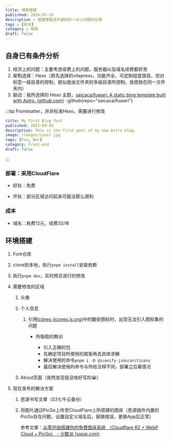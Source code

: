 ```yaml
---
title: 博客搭建
published: 2024-07-19
description : 搭建博客途中遇到的一点小问题的记录
tags : [技术]
category : 随笔
draft: false
---
```




## 自身已有条件分析

1. 经济上的问题：主要考虑续费上的问题，服务器以及域名续费都好贵
2. 架构选择：Hexo（原先选择的vitepress，功能齐全，可定制程度很高，但对标签一级目录的控制，貌似是由文件夹的多级目录所控制，我想放在同一文件夹内）
3. 联动：我所选择的 Hexo 主题，[saicaca/fuwari: A static blog template built with Astro. (github.com)](https://github.com/saicaca/fuwari)
::github{repo="saicaca/fuwari"}

:::tip
Frontmatter，并非标准Hexo，需要进行修改


  ```yaml
  title: My First Blog Post  
  published: 2023-09-09  
  description: This is the first post of my new Astro blog.  
  image: /images/cover.jpg  
  tags: [Foo, Bar]  
  category: Front-end  
  draft: false
  ```
:::
      
### 部署：采用CloudFlare

- 好处：免费
* 坏处：部分区域访问起来可能没那么顺利
### 成本

* 域名：耗费12元，续费32/年

## 环境搭建

1. Fork仓库
2. clone到本地，执行`pnpm install`​安装依赖
3. 执行`pnpm dev`​，实时预览进行的修改
4. 需要修改的区域

    1. 头像
    2. 个人信息

        1. 引用[Icônes (icones.js.org)](https://icones.js.org/)中的酷安图标时，出现无法引入图标集的问题

            * 所吸取的教训

              * 引入正确的包
              * 先确定项目所使用的框架再去具体求解
              * 解决使用的命令`pnpm i -D @iconify-json/arcticons`​
              * 最后解决使用的命令与所给注释不同，部署之后看情况
    3. About页面（突然发现我没啥好写的😭）
5. 现在发布的解决方案

    1. 思源书写文章（S3七牛云备份）
    2. 将图片通过PicGo上传至CloudFlare上所搭建的图床（思源插件内置的PicGo存在问题，设置自定义域名后，替换错误，更换App后正常）

        参考文章：[从零开始搭建你的免费图床系统 （Cloudflare R2 + WebP Cloud + PicGo） - 少数派 (sspai.com)](https://sspai.com/post/90170#!)
